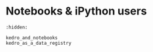 # Notebooks & iPython users

```{toctree}
:hidden:

kedro_and_notebooks
kedro_as_a_data_registry
```

